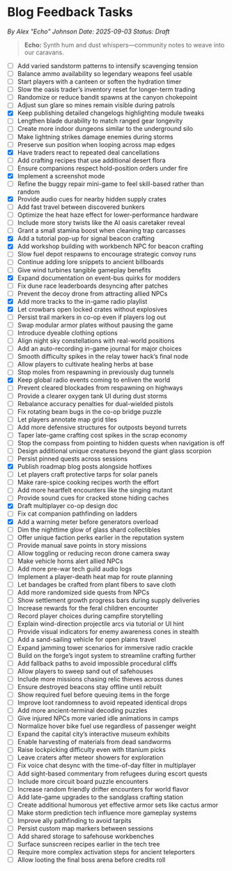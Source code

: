 # Blog Feedback Tasks

*By Alex "Echo" Johnson*
*Date: 2025-09-03*
*Status: Draft*

> **Echo:** Synth hum and dust whispers—community notes to weave into our caravans.

- [ ] Add varied sandstorm patterns to intensify scavenging tension
- [ ] Balance ammo availability so legendary weapons feel usable
- [ ] Start players with a canteen or soften the hydration timer
- [ ] Slow the oasis trader’s inventory reset for longer-term trading
- [ ] Randomize or reduce bandit spawns at the canyon chokepoint
- [ ] Adjust sun glare so mines remain visible during patrols
- [x] Keep publishing detailed changelogs highlighting module tweaks
- [ ] Lengthen blade durability to match ranged gear longevity
- [ ] Create more indoor dungeons similar to the underground silo
- [ ] Make lightning strikes damage enemies during storms
- [ ] Preserve sun position when looping across map edges
- [x] Have traders react to repeated deal cancellations
- [ ] Add crafting recipes that use additional desert flora
- [ ] Ensure companions respect hold-position orders under fire
- [x] Implement a screenshot mode
- [ ] Refine the buggy repair mini-game to feel skill-based rather than random
- [x] Provide audio cues for nearby hidden supply crates
- [ ] Add fast travel between discovered bunkers
- [ ] Optimize the heat haze effect for lower-performance hardware
- [ ] Include more story twists like the AI oasis caretaker reveal
- [ ] Grant a small stamina boost when cleaning trap carcasses
- [x] Add a tutorial pop-up for signal beacon crafting
- [x] Add workshop building with workbench NPC for beacon crafting
- [ ] Slow fuel depot respawns to encourage strategic convoy runs
- [ ] Continue adding lore snippets to ancient billboards
- [ ] Give wind turbines tangible gameplay benefits
- [x] Expand documentation on event-bus quirks for modders
- [ ] Fix dune race leaderboards desyncing after patches
- [ ] Prevent the decoy drone from attracting allied NPCs
- [x] Add more tracks to the in-game radio playlist
- [x] Let crowbars open locked crates without explosives
- [ ] Persist trail markers in co-op even if players log out
- [ ] Swap modular armor plates without pausing the game
- [ ] Introduce dyeable clothing options
- [ ] Align night sky constellations with real-world positions
- [ ] Add an auto-recording in-game journal for major choices
- [ ] Smooth difficulty spikes in the relay tower hack’s final node
- [ ] Allow players to cultivate healing herbs at base
- [ ] Stop moles from respawning in previously dug tunnels
- [x] Keep global radio events coming to enliven the world
- [ ] Prevent cleared blockades from respawning on highways
- [ ] Provide a clearer oxygen tank UI during dust storms
- [ ] Rebalance accuracy penalties for dual-wielded pistols
- [ ] Fix rotating beam bugs in the co-op bridge puzzle
- [ ] Let players annotate map grid tiles
- [ ] Add more defensive structures for outposts beyond turrets
- [ ] Taper late-game crafting cost spikes in the scrap economy
- [ ] Stop the compass from pointing to hidden quests when navigation is off
- [ ] Design additional unique creatures beyond the giant glass scorpion
- [ ] Persist pinned quests across sessions
- [x] Publish roadmap blog posts alongside hotfixes
- [ ] Let players craft protective tarps for solar panels
- [ ] Make rare-spice cooking recipes worth the effort
- [ ] Add more heartfelt encounters like the singing mutant
- [ ] Provide sound cues for cracked stone hiding caches
- [x] Draft multiplayer co-op design doc
- [ ] Fix cat companion pathfinding on ladders
- [x] Add a warning meter before generators overload
- [ ] Dim the nighttime glow of glass shard collectibles
- [ ] Offer unique faction perks earlier in the reputation system
- [ ] Provide manual save points in story missions
- [ ] Allow toggling or reducing recon drone camera sway
- [ ] Make vehicle horns alert allied NPCs
- [ ] Add more pre-war tech guild audio logs
- [ ] Implement a player-death heat map for route planning
- [ ] Let bandages be crafted from plant fibers to save cloth
- [ ] Add more randomized side quests from NPCs
- [ ] Show settlement growth progress bars during supply deliveries
- [ ] Increase rewards for the feral children encounter
- [ ] Record player choices during campfire storytelling
- [ ] Explain wind-direction projectile arcs via tutorial or UI hint
- [ ] Provide visual indicators for enemy awareness cones in stealth
- [ ] Add a sand-sailing vehicle for open plains travel
- [ ] Expand jamming tower scenarios for immersive radio crackle
- [ ] Build on the forge’s ingot system to streamline crafting further
- [ ] Add fallback paths to avoid impossible procedural cliffs
- [ ] Allow players to sweep sand out of safehouses
- [ ] Include more missions chasing relic thieves across dunes
- [ ] Ensure destroyed beacons stay offline until rebuilt
- [ ] Show required fuel before queuing items in the forge
- [ ] Improve loot randomness to avoid repeated identical drops
- [ ] Add more ancient-terminal decoding puzzles
- [ ] Give injured NPCs more varied idle animations in camps
- [ ] Normalize hover bike fuel use regardless of passenger weight
- [ ] Expand the capital city’s interactive museum exhibits
- [ ] Enable harvesting of materials from dead sandworms
- [ ] Raise lockpicking difficulty even with titanium picks
- [ ] Leave craters after meteor showers for exploration
- [ ] Fix voice chat desync with the time-of-day filter in multiplayer
- [ ] Add sight-based commentary from refugees during escort quests
- [ ] Include more circuit board puzzle encounters
- [ ] Increase random friendly drifter encounters for world flavor
- [ ] Add late-game upgrades to the sandglass crafting station
- [ ] Create additional humorous yet effective armor sets like cactus armor
- [ ] Make storm prediction tech influence more gameplay systems
- [ ] Improve ally pathfinding to avoid tarpits
- [ ] Persist custom map markers between sessions
- [ ] Add shared storage to safehouse workbenches
- [ ] Surface sunscreen recipes earlier in the tech tree
- [ ] Require more complex activation steps for ancient teleporters
- [ ] Allow looting the final boss arena before credits roll

